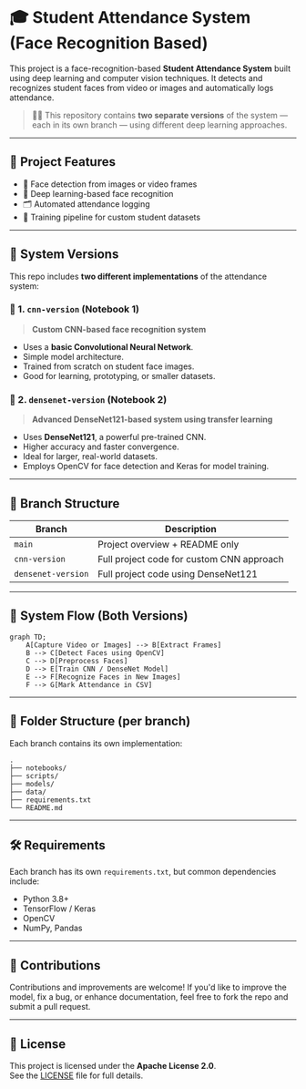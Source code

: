 
# 🎓 Student Attendance System (Face Recognition Based)

This project is a face-recognition-based **Student Attendance System** built using deep learning and computer vision techniques. It detects and recognizes student faces from video or images and automatically logs attendance.

> 👨‍💻 This repository contains **two separate versions** of the system — each in its own branch — using different deep learning approaches.

---

## 📌 Project Features

- 🎥 Face detection from images or video frames
- 🧠 Deep learning-based face recognition
- 🗂️ Automated attendance logging
- 🧪 Training pipeline for custom student datasets

---

## 🧠 System Versions

This repo includes **two different implementations** of the attendance system:

### 📁 1. `cnn-version` (Notebook 1)
> **Custom CNN-based face recognition system**

- Uses a **basic Convolutional Neural Network**.
- Simple model architecture.
- Trained from scratch on student face images.
- Good for learning, prototyping, or smaller datasets.

### 📁 2. `densenet-version` (Notebook 2)
> **Advanced DenseNet121-based system using transfer learning**

- Uses **DenseNet121**, a powerful pre-trained CNN.
- Higher accuracy and faster convergence.
- Ideal for larger, real-world datasets.
- Employs OpenCV for face detection and Keras for model training.

---

## 🌳 Branch Structure

| Branch             | Description                               |
|--------------------|-------------------------------------------|
| `main`             | Project overview + README only            |
| `cnn-version`      | Full project code for custom CNN approach |
| `densenet-version` | Full project code using DenseNet121       |

---

## 📸 System Flow (Both Versions)

```mermaid
graph TD;
    A[Capture Video or Images] --> B[Extract Frames]
    B --> C[Detect Faces using OpenCV]
    C --> D[Preprocess Faces]
    D --> E[Train CNN / DenseNet Model]
    E --> F[Recognize Faces in New Images]
    F --> G[Mark Attendance in CSV]
```

---

## 📂 Folder Structure (per branch)

Each branch contains its own implementation:

```
.
├── notebooks/
├── scripts/
├── models/
├── data/
├── requirements.txt
└── README.md
```

---

## 🛠 Requirements

Each branch has its own `requirements.txt`, but common dependencies include:

- Python 3.8+
- TensorFlow / Keras
- OpenCV
- NumPy, Pandas

---

## 👏 Contributions

Contributions and improvements are welcome! If you'd like to improve the model, fix a bug, or enhance documentation, feel free to fork the repo and submit a pull request.

---

## 🧾 License

This project is licensed under the **Apache License 2.0**.  
See the [LICENSE](./LICENSE.md) file for full details.
